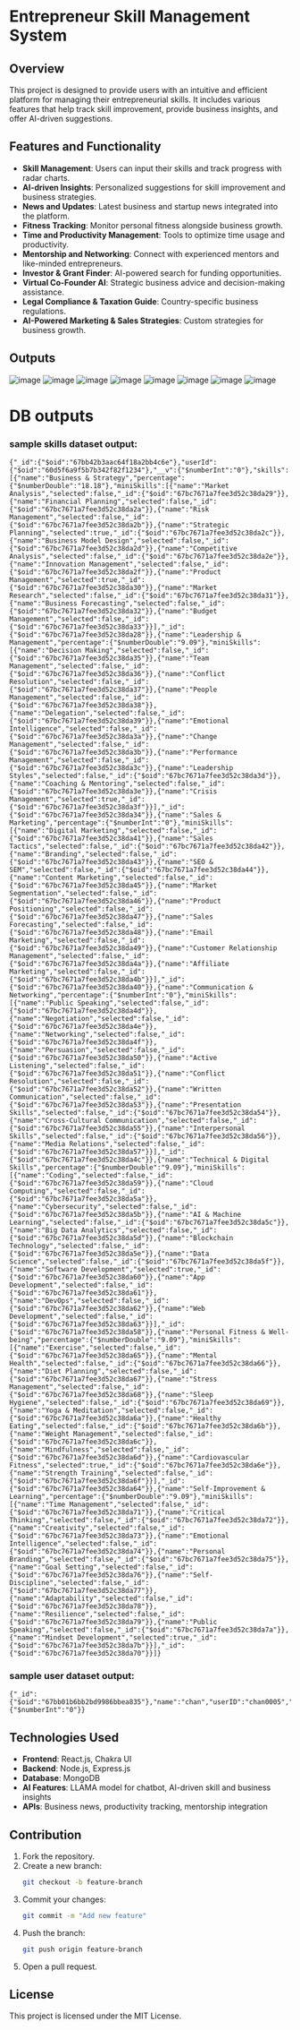 # Entrepreneur Skill Management System

## Overview

This project is designed to provide users with an intuitive and efficient platform for managing their entrepreneurial skills. It includes various features that help track skill improvement, provide business insights, and offer AI-driven suggestions.

## Features and Functionality

- **Skill Management**: Users can input their skills and track progress with radar charts.
- **AI-driven Insights**: Personalized suggestions for skill improvement and business strategies.
- **News and Updates**: Latest business and startup news integrated into the platform.
- **Fitness Tracking**: Monitor personal fitness alongside business growth.
- **Time and Productivity Management**: Tools to optimize time usage and productivity.
- **Mentorship and Networking**: Connect with experienced mentors and like-minded entrepreneurs.
- **Investor & Grant Finder**: AI-powered search for funding opportunities.
- **Virtual Co-Founder AI**: Strategic business advice and decision-making assistance.
- **Legal Compliance & Taxation Guide**: Country-specific business regulations.
- **AI-Powered Marketing & Sales Strategies**: Custom strategies for business growth.

## Outputs 
![image](https://github.com/user-attachments/assets/da3fd731-24f9-4b2c-850b-9d97d34aec34)
![image](https://github.com/user-attachments/assets/a458ae47-640b-41cb-a6da-9bcb51648f63)
![image](https://github.com/user-attachments/assets/1879aa90-f61d-4054-a0c5-668092023604)
![image](https://github.com/user-attachments/assets/bdba664b-4c6f-4c1c-a22a-8aa647943e2a)
![image](https://github.com/user-attachments/assets/73b40246-ee93-49b3-b3ea-83aa11d9e3c3)
![image](https://github.com/user-attachments/assets/722cf8bf-b37f-4203-8440-9489ab8160ec)
![image](https://github.com/user-attachments/assets/a04c127c-fa15-4a22-bc19-d0a4246402f8)
![image](https://github.com/user-attachments/assets/dd3f3777-3e7a-47bc-a5a5-8de5b35b4119)

# DB outputs
### sample skills dataset output:
```
{"_id":{"$oid":"67bb42b3aac64f18a2bb4c6e"},"userId":{"$oid":"60d5f6a9f5b7b342f82f1234"},"__v":{"$numberInt":"0"},"skills":[{"name":"Business & Strategy","percentage":{"$numberDouble":"18.18"},"miniSkills":[{"name":"Market Analysis","selected":false,"_id":{"$oid":"67bc7671a7fee3d52c38da29"}},{"name":"Financial Planning","selected":false,"_id":{"$oid":"67bc7671a7fee3d52c38da2a"}},{"name":"Risk Management","selected":false,"_id":{"$oid":"67bc7671a7fee3d52c38da2b"}},{"name":"Strategic Planning","selected":true,"_id":{"$oid":"67bc7671a7fee3d52c38da2c"}},{"name":"Business Model Design","selected":false,"_id":{"$oid":"67bc7671a7fee3d52c38da2d"}},{"name":"Competitive Analysis","selected":false,"_id":{"$oid":"67bc7671a7fee3d52c38da2e"}},{"name":"Innovation Management","selected":false,"_id":{"$oid":"67bc7671a7fee3d52c38da2f"}},{"name":"Product Management","selected":true,"_id":{"$oid":"67bc7671a7fee3d52c38da30"}},{"name":"Market Research","selected":false,"_id":{"$oid":"67bc7671a7fee3d52c38da31"}},{"name":"Business Forecasting","selected":false,"_id":{"$oid":"67bc7671a7fee3d52c38da32"}},{"name":"Budget Management","selected":false,"_id":{"$oid":"67bc7671a7fee3d52c38da33"}}],"_id":{"$oid":"67bc7671a7fee3d52c38da28"}},{"name":"Leadership & Management","percentage":{"$numberDouble":"9.09"},"miniSkills":[{"name":"Decision Making","selected":false,"_id":{"$oid":"67bc7671a7fee3d52c38da35"}},{"name":"Team Management","selected":false,"_id":{"$oid":"67bc7671a7fee3d52c38da36"}},{"name":"Conflict Resolution","selected":false,"_id":{"$oid":"67bc7671a7fee3d52c38da37"}},{"name":"People Management","selected":false,"_id":{"$oid":"67bc7671a7fee3d52c38da38"}},{"name":"Delegation","selected":false,"_id":{"$oid":"67bc7671a7fee3d52c38da39"}},{"name":"Emotional Intelligence","selected":false,"_id":{"$oid":"67bc7671a7fee3d52c38da3a"}},{"name":"Change Management","selected":false,"_id":{"$oid":"67bc7671a7fee3d52c38da3b"}},{"name":"Performance Management","selected":false,"_id":{"$oid":"67bc7671a7fee3d52c38da3c"}},{"name":"Leadership Styles","selected":false,"_id":{"$oid":"67bc7671a7fee3d52c38da3d"}},{"name":"Coaching & Mentoring","selected":false,"_id":{"$oid":"67bc7671a7fee3d52c38da3e"}},{"name":"Crisis Management","selected":true,"_id":{"$oid":"67bc7671a7fee3d52c38da3f"}}],"_id":{"$oid":"67bc7671a7fee3d52c38da34"}},{"name":"Sales & Marketing","percentage":{"$numberInt":"0"},"miniSkills":[{"name":"Digital Marketing","selected":false,"_id":{"$oid":"67bc7671a7fee3d52c38da41"}},{"name":"Sales Tactics","selected":false,"_id":{"$oid":"67bc7671a7fee3d52c38da42"}},{"name":"Branding","selected":false,"_id":{"$oid":"67bc7671a7fee3d52c38da43"}},{"name":"SEO & SEM","selected":false,"_id":{"$oid":"67bc7671a7fee3d52c38da44"}},{"name":"Content Marketing","selected":false,"_id":{"$oid":"67bc7671a7fee3d52c38da45"}},{"name":"Market Segmentation","selected":false,"_id":{"$oid":"67bc7671a7fee3d52c38da46"}},{"name":"Product Positioning","selected":false,"_id":{"$oid":"67bc7671a7fee3d52c38da47"}},{"name":"Sales Forecasting","selected":false,"_id":{"$oid":"67bc7671a7fee3d52c38da48"}},{"name":"Email Marketing","selected":false,"_id":{"$oid":"67bc7671a7fee3d52c38da49"}},{"name":"Customer Relationship Management","selected":false,"_id":{"$oid":"67bc7671a7fee3d52c38da4a"}},{"name":"Affiliate Marketing","selected":false,"_id":{"$oid":"67bc7671a7fee3d52c38da4b"}}],"_id":{"$oid":"67bc7671a7fee3d52c38da40"}},{"name":"Communication & Networking","percentage":{"$numberInt":"0"},"miniSkills":[{"name":"Public Speaking","selected":false,"_id":{"$oid":"67bc7671a7fee3d52c38da4d"}},{"name":"Negotiation","selected":false,"_id":{"$oid":"67bc7671a7fee3d52c38da4e"}},{"name":"Networking","selected":false,"_id":{"$oid":"67bc7671a7fee3d52c38da4f"}},{"name":"Persuasion","selected":false,"_id":{"$oid":"67bc7671a7fee3d52c38da50"}},{"name":"Active Listening","selected":false,"_id":{"$oid":"67bc7671a7fee3d52c38da51"}},{"name":"Conflict Resolution","selected":false,"_id":{"$oid":"67bc7671a7fee3d52c38da52"}},{"name":"Written Communication","selected":false,"_id":{"$oid":"67bc7671a7fee3d52c38da53"}},{"name":"Presentation Skills","selected":false,"_id":{"$oid":"67bc7671a7fee3d52c38da54"}},{"name":"Cross-Cultural Communication","selected":false,"_id":{"$oid":"67bc7671a7fee3d52c38da55"}},{"name":"Interpersonal Skills","selected":false,"_id":{"$oid":"67bc7671a7fee3d52c38da56"}},{"name":"Media Relations","selected":false,"_id":{"$oid":"67bc7671a7fee3d52c38da57"}}],"_id":{"$oid":"67bc7671a7fee3d52c38da4c"}},{"name":"Technical & Digital Skills","percentage":{"$numberDouble":"9.09"},"miniSkills":[{"name":"Coding","selected":false,"_id":{"$oid":"67bc7671a7fee3d52c38da59"}},{"name":"Cloud Computing","selected":false,"_id":{"$oid":"67bc7671a7fee3d52c38da5a"}},{"name":"Cybersecurity","selected":false,"_id":{"$oid":"67bc7671a7fee3d52c38da5b"}},{"name":"AI & Machine Learning","selected":false,"_id":{"$oid":"67bc7671a7fee3d52c38da5c"}},{"name":"Big Data Analytics","selected":false,"_id":{"$oid":"67bc7671a7fee3d52c38da5d"}},{"name":"Blockchain Technology","selected":false,"_id":{"$oid":"67bc7671a7fee3d52c38da5e"}},{"name":"Data Science","selected":false,"_id":{"$oid":"67bc7671a7fee3d52c38da5f"}},{"name":"Software Development","selected":true,"_id":{"$oid":"67bc7671a7fee3d52c38da60"}},{"name":"App Development","selected":false,"_id":{"$oid":"67bc7671a7fee3d52c38da61"}},{"name":"DevOps","selected":false,"_id":{"$oid":"67bc7671a7fee3d52c38da62"}},{"name":"Web Development","selected":false,"_id":{"$oid":"67bc7671a7fee3d52c38da63"}}],"_id":{"$oid":"67bc7671a7fee3d52c38da58"}},{"name":"Personal Fitness & Well-being","percentage":{"$numberDouble":"9.09"},"miniSkills":[{"name":"Exercise","selected":false,"_id":{"$oid":"67bc7671a7fee3d52c38da65"}},{"name":"Mental Health","selected":false,"_id":{"$oid":"67bc7671a7fee3d52c38da66"}},{"name":"Diet Planning","selected":false,"_id":{"$oid":"67bc7671a7fee3d52c38da67"}},{"name":"Stress Management","selected":false,"_id":{"$oid":"67bc7671a7fee3d52c38da68"}},{"name":"Sleep Hygiene","selected":false,"_id":{"$oid":"67bc7671a7fee3d52c38da69"}},{"name":"Yoga & Meditation","selected":false,"_id":{"$oid":"67bc7671a7fee3d52c38da6a"}},{"name":"Healthy Eating","selected":false,"_id":{"$oid":"67bc7671a7fee3d52c38da6b"}},{"name":"Weight Management","selected":false,"_id":{"$oid":"67bc7671a7fee3d52c38da6c"}},{"name":"Mindfulness","selected":false,"_id":{"$oid":"67bc7671a7fee3d52c38da6d"}},{"name":"Cardiovascular Fitness","selected":true,"_id":{"$oid":"67bc7671a7fee3d52c38da6e"}},{"name":"Strength Training","selected":false,"_id":{"$oid":"67bc7671a7fee3d52c38da6f"}}],"_id":{"$oid":"67bc7671a7fee3d52c38da64"}},{"name":"Self-Improvement & Learning","percentage":{"$numberDouble":"9.09"},"miniSkills":[{"name":"Time Management","selected":false,"_id":{"$oid":"67bc7671a7fee3d52c38da71"}},{"name":"Critical Thinking","selected":false,"_id":{"$oid":"67bc7671a7fee3d52c38da72"}},{"name":"Creativity","selected":false,"_id":{"$oid":"67bc7671a7fee3d52c38da73"}},{"name":"Emotional Intelligence","selected":false,"_id":{"$oid":"67bc7671a7fee3d52c38da74"}},{"name":"Personal Branding","selected":false,"_id":{"$oid":"67bc7671a7fee3d52c38da75"}},{"name":"Goal Setting","selected":false,"_id":{"$oid":"67bc7671a7fee3d52c38da76"}},{"name":"Self-Discipline","selected":false,"_id":{"$oid":"67bc7671a7fee3d52c38da77"}},{"name":"Adaptability","selected":false,"_id":{"$oid":"67bc7671a7fee3d52c38da78"}},{"name":"Resilience","selected":false,"_id":{"$oid":"67bc7671a7fee3d52c38da79"}},{"name":"Public Speaking","selected":false,"_id":{"$oid":"67bc7671a7fee3d52c38da7a"}},{"name":"Mindset Development","selected":true,"_id":{"$oid":"67bc7671a7fee3d52c38da7b"}}],"_id":{"$oid":"67bc7671a7fee3d52c38da70"}}]}
```

### sample user dataset output:
```
{"_id":{"$oid":"67bb01b6bb2bd9986bbea835"},"name":"chan","userID":"chan0005","email":"chan@mail.com","password":"123","__v":{"$numberInt":"0"}}
```

## Technologies Used

- **Frontend**: React.js, Chakra UI
- **Backend**: Node.js, Express.js
- **Database**: MongoDB
- **AI Features**: LLAMA model for chatbot, AI-driven skill and business insights
- **APIs**: Business news, productivity tracking, mentorship integration

## Contribution

1. Fork the repository.
2. Create a new branch:
   ```bash
   git checkout -b feature-branch
   ```
3. Commit your changes:
   ```bash
   git commit -m "Add new feature"
   ```
4. Push the branch:
   ```bash
   git push origin feature-branch
   ```
5. Open a pull request.

## License

This project is licensed under the MIT License.

